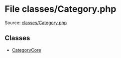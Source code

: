File classes/Category.php
=========

Source: [classes/Category.php](https://github.com/PrestaShop/PrestaShop/blob/1.6.0.2/classes/Category.php)


Classes
-------

* [CategoryCore](class.CategoryCore.md)


